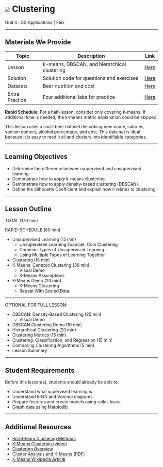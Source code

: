 # ![](https://ga-dash.s3.amazonaws.com/production/assets/logo-9f88ae6c9c3871690e33280fcf557f33.png) Clustering

Unit 4 : DS Applications | Flex

---

## Materials We Provide

| Topic | Description | Link |
| --- | --- | --- |
| Lesson | k-means, DBSCAN, and hierarchical clustering | [Here](./clustering-starter.ipynb) |
| Solution  | Solution code for questions and exercises | [Here](./solution-code/clustering-solution.ipynb) |
| Datasets | Beer nutrition and cost | [Here](./data/beer.txt) |
| Extra Practice | Four additional labs for practice | [Here](./practice/) |

**Rapid Schedule:** For a half-lesson, consider only covering k-means. If additional time is needed, the k-means metric explanation could be skipped.

This lesson uses a small beer dataset describing beer name, calories, sodium content, alcohol percentage, and cost. This data set is ideal because it is easy to read it all and clusters into identifiable categories.

---

## Learning Objectives
- Determine the difference between supervised and unsupervised learning.
- Demonstrate how to apply k-means clustering.
- Demonstrate how to apply density-based clustering (DBSCAN).
- Define the Silhouette Coefficient and explain how it relates to clustering.


---

## Lesson Outline

TOTAL (170 min)

RAPID-SCHEDULE (80 min)
- Unsupervised Learning (15 min)
    - Unsupervised Learning Example: Coin Clustering
    - Common Types of Unsupervised Learning
    - Using Multiple Types of Learning Together
- Clustering (15 min)
- K-Means: Centroid Clustering (30 min)
    - Visual Demo
    - K-Means Assumptions
- K-Means Demo (20 min)
    - K-Means Clustering
    - Repeat With Scaled Data

---
OPTIONAL FOR FULL LESSON:
- DBSCAN: Density-Based Clustering (25 min)
    - Visual Demo
- DBSCAN Clustering Demo (10 min)
- Hierarchical Clustering (20 min)
- Clustering Metrics (15 min)
- Clustering, Classification, and Regression (15 min)
- Comparing Clustering Algorithms (5 min)
- Lesson Summary

---

## Student Requirements

Before this lesson(s), students should already be able to:

- Understand what supervised learning is.
- Understand k-NN and Voronoi diagrams.
- Prepare features and create models using scikit-learn.
- Graph data using Matplotlib.

---

## Additional Resources
- [Scikit-learn Clustering Methods](http://scikit-learn.org/stable/modules/clustering.html)
- [K-Means Clustering (video)](https://www.youtube.com/watch?v=0MQEt10e4NM)
- [Clustering Overview](http://www.holehouse.org/mlclass/13_Clustering.html)
- [Cluster Analysis and K-Means (PDF)](http://www-users.cs.umn.edu/~kumar/dmbook/ch8.pdf)
- [K-Means Wikipedia Article](http://en.wikipedia.org/wiki/K-means_clustering)
